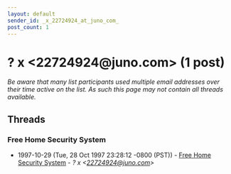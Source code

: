 ```yaml
---
layout: default
sender_id: _x_22724924_at_juno_com_
post_count: 1
---
```


# ? x  <22724924<span>@</span>juno.com> (1 post)

_Be aware that many list participants used multiple email addresses over their time active on the list. As such this page may not contain all threads available._

## Threads

### Free Home Security System
+ 1997-10-29 (Tue, 28 Oct 1997 23:28:12 -0800 (PST)) - [Free Home Security System](/archive/1997/10/238ca5bec19750a9da1fe06d4e6c0106a5ef4cf69cd85b71f6421f7ce071631d) - _? x  \<22724924@juno.com\>_


